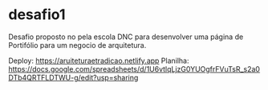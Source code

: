 # desafio1
Desafio proposto no pela escola DNC para desenvolver uma página de Portifólio para um negocio de arquitetura.

Deploy: https://aruiteturaetradicao.netlify.app
Planilha: https://docs.google.com/spreadsheets/d/1U6vtlqLjzG0YUOgfrFVuTsR_s2a0DTb4QRTFLDTWU-g/edit?usp=sharing
